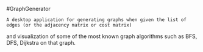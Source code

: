 #GraphGenerator

	A desktop application for generating graphs when given the list of edges (or the adjacency matrix or cost matrix)
and visualization of some of the most known graph algorithms such as BFS, DFS, Dijkstra on that graph.
